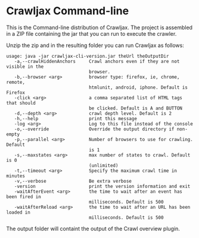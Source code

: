 # Crawljax Command-line
This is the Command-line distribution of Crawljax. The project is assembled in a ZIP file containing the jar that you can run to execute the crawler.

	
Unzip the zip and in the resulting folder you can run Crawljax as follows:

```
usage: java -jar crawljax-cli-version.jar theUrl theOutputDir
   -a,--crawlHiddenAnchors     Crawl anchors even if they are not visible in the
                               browser.
   -b,--browser <arg>          browser type: firefox, ie, chrome, remote,
                               htmlunit, android, iphone. Default is Firefox
   -click <arg>                a comma separated list of HTML tags that should
                               be clicked. Default is A and BUTTON
   -d,--depth <arg>            crawl depth level. Default is 2
   -h,--help                   print this message
   -log <arg>                  Log to this file instead of the console
   -o,--override               Override the output directory if non-empty
   -p,--parallel <arg>         Number of browsers to use for crawling. Default
                               is 1
   -s,--maxstates <arg>        max number of states to crawl. Default is 0
                               (unlimited)
   -t,--timeout <arg>          Specify the maximum crawl time in minutes
   -v,--verbose                Be extra verbose
   -version                    print the version information and exit
   -waitAfterEvent <arg>       the time to wait after an event has been fired in
                               milliseconds. Default is 500
   -waitAfterReload <arg>      the time to wait after an URL has been loaded in
                               milliseconds. Default is 500
```

The output folder will containt the output of the Crawl overview plugin.